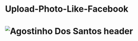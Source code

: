 # Upload-Photo-Like-Facebook


# ![Agostinho Dos Santos header](https://firebasestorage.googleapis.com/v0/b/apptraining-4e270.appspot.com/o/github-img%2FScreenshot%20(55).png?alt=media&token=a24ca9a8-2e44-4f47-a1a8-4fba24e823fb)
